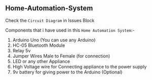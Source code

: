 ## Home-Automation-System
Check the `Circuit Diagram` in Issues Block

Components that i have used in this `Home Automation System`:-
1. Arduino Uno (You can use any Arduino)
2. HC-05 Bluetooth Module
3. Relay 5v
4. Jumper Wires Male to Female (for connection)
5. LED or any other Appliance
6. High Voltage wire for Connecting appliance to the power supply
7. 9v battery for giving power to the Arduino (Optional)
